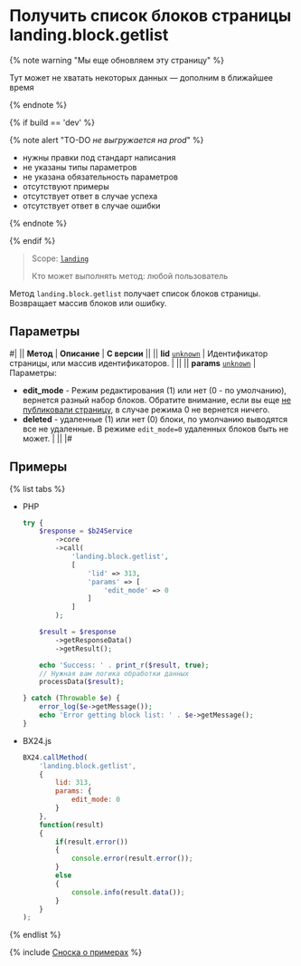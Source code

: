 # Получить список блоков страницы landing.block.getlist

{% note warning "Мы еще обновляем эту страницу" %}

Тут может не хватать некоторых данных — дополним в ближайшее время

{% endnote %}

{% if build == 'dev' %}

{% note alert "TO-DO _не выгружается на prod_" %}

- нужны правки под стандарт написания
- не указаны типы параметров
- не указана обязательность параметров
- отсутствуют примеры
- отсутствует ответ в случае успеха
- отсутствует ответ в случае ошибки

{% endnote %}

{% endif %}

> Scope: [`landing`](../../../scopes/permissions.md)
>
> Кто может выполнять метод: любой пользователь

Метод `landing.block.getlist` получает список блоков страницы. Возвращает массив блоков или ошибку.

## Параметры

#|
|| **Метод** | **Описание** | **С версии** ||
|| **lid**
[`unknown`](../../../data-types.md) | Идентификатор страницы, или массив идентификаторов. | ||
|| **params**
[`unknown`](../../../data-types.md) | Параметры:
- **edit_mode** - Режим редактирования (1) или нет (0 - по умолчанию), вернется разный набор блоков. Обратите внимание, если вы еще [не публиковали страницу](../../page/methods/landing-landing-publication.md), в случае режима 0 не вернется ничего.
- **deleted** - удаленные (1) или нет (0) блоки, по умолчанию выводятся все не удаленные. В режиме `edit_mode=0` удаленных блоков быть не может. | ||
|#

## Примеры

{% list tabs %}

- PHP


    ```php
    try {
        $response = $b24Service
            ->core
            ->call(
                'landing.block.getlist',
                [
                    'lid' => 313,
                    'params' => [
                        'edit_mode' => 0
                    ]
                ]
            );
    
        $result = $response
            ->getResponseData()
            ->getResult();
    
        echo 'Success: ' . print_r($result, true);
        // Нужная вам логика обработки данных
        processData($result);
    
    } catch (Throwable $e) {
        error_log($e->getMessage());
        echo 'Error getting block list: ' . $e->getMessage();
    }
    ```

- BX24.js

    ```js
    BX24.callMethod(
        'landing.block.getlist',
        {
            lid: 313,
            params: {
                edit_mode: 0
            }
        },
        function(result)
        {
            if(result.error())
            {
                console.error(result.error());
            }
            else
            {
                console.info(result.data());
            }
        }
    );
    ```

{% endlist %}

{% include [Сноска о примерах](../../../../_includes/examples.md) %}

